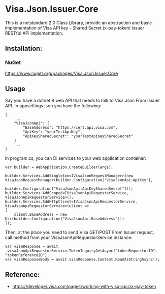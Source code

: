# Visa.Json.Issuer.Core
This is a netstandard 2.0 Class Library, provide an abstraction and basic implementation of Visa API key - Shared Secret (x-pay-token) Issuer RESTful API implementation.

## Installation:
### NuGet
https://www.nuget.org/packages/Visa.Json.Issuer.Core

## Usage
Say you have a dotnet 8 web API that needs to talk to Visa Json From Issuer API.
In appsettings.json you have the following:
```
{
    ...
    "VisaJsonApi": {
        "BaseAddress": "https://cert.api.visa.com",
        "ApiKey": "yourTestApiKey",
        "ApiKeySharedSecret": "yourTestApiKeySharedSecret"
    }
    ...
}
```

In program.cs, you can DI services to your web application container:
```
var builder = WebApplication.CreateBuilder(args);

builder.Services.AddSingleton<IVisaJsonRequestManager>(new VisaJsonRequestManager(builder.Configuration["VisaJsonApi:ApiKey"],
                                                                                  builder.Configuration["VisaJsonApi:ApiKeySharedSecret"]));
builder.Services.AddScoped<IVisaJsonApiRequestorService, VisaJsonApiRequestorService>();
builder.Services.AddHttpClient<IVisaJsonApiRequestorService, VisaJsonApiRequestorService>(client =>
{
    client.BaseAddress = new Uri(builder.Configuration["VisaJsonApi:BaseAddress"]);
});
``` 

Then, at the place you need to send Visa GET/POST From Issuer request, call method from your VisaJsonApiRequestorService instance:
```
var visaResponse = await _visaJsonApiRequestorService.TokenInquiryGetAsync("tokenRequestorID", "tokenReferenceID");
var visaResponseBody = await visaResponse.Content.ReadAsStringAsync();
``` 

## Reference:
* https://developer.visa.com/pages/working-with-visa-apis/x-pay-token
